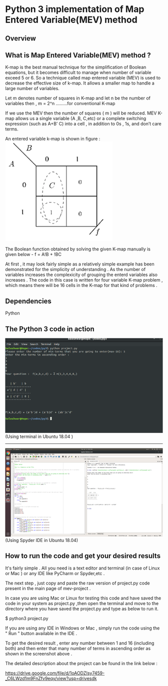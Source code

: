 # Python 3 implementation of Map Entered Variable(MEV) method

## Overview

## What is Map Entered Variable(MEV) method ?
K-map is the best manual technique for the simplification of Boolean
equations, but it becomes difficult to manage when number of variable
exceed 5 or 6. So a technique called map entered variable (MEV) is used
to decrease the effective size of k-map. It allows a smaller map to handle a
large number of variables.

Let m denotes number of squares in K-map and let n be the number of
variables then ,
m = 2^n .........for conventional K-map

If we use the MEV then the number of squares ( m ) will be reduced. MEV
K-map allows us a single variable (A ,B, C,etc) or a complete switching
expression (such as A+B’ C) into a cell , in addition to 0s , 1s, and don’t
care terms.

An entered variable k-map is shown in figure :
![Screenshot](mev.png)

The Boolean function obtained by solving the given K-map manually is given below -
f = A!B + !BC

At first , it may look fairly simple as a relatively simple example has been demonstrated for the simplicity of understanding .
As the number of variables increases the complexicity of grouping the enterd variables also increases .
The code in this case is written for four variable K-map problem , which means there will be 16 cells in the K-map for that kind of problems .
 

## Dependencies
Python

## The Python 3 code in action 
![Screenshot](py_code@work.png)
(Using terminal in Ubuntu 18.04 )

-----------------------------------------------------------------------------------------------------------------------------
![Screenshot](Using_spyder.png)
(Using Spyder IDE in Ubuntu 18.04)



## How to run the code and get your desired results
It's fairly simple .
All you need is a text editor and terminal (in case of Linux or Mac ) or any IDE like PyCharm or Spyder,etc .

The next step , just copy and paste the raw version of project.py code present in the main page of mev-project .

In case you are using Mac or Linux for testing this code and have  saved the code in your system as project.py ,then open the terminal and move to the directory where you have saved the project.py and type as below to run it.


$ python3 project.py


If you are using any IDE in Windows or Mac , simply run the code using the " Run " button available in the IDE .

To get the desired result , enter any number between 1 and 16 (including both) and then enter that many number of terms in ascending order as shown in the screenshot above .

The detailed description about the project can be found in the link below :

https://drive.google.com/file/d/1oAODZIsy7459-_C6LWzd1m9FnZfv9eqy/view?usp=drivesdk
